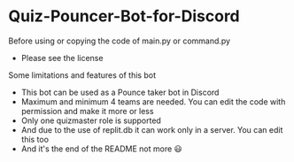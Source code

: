 # Quiz-Pouncer-Bot-for-Discord

Before using or copying the code of main.py or command.py
- Please see the license

Some limitations and features of this bot
- This bot can be used as a Pounce taker bot in Discord
- Maximum and minimum 4 teams are needed. You can edit the code with permission and make it more or less
- Only one quizmaster role is supported 
- And due to the use of replit.db it can work only in a server. You can edit this too
- And it's the end of the README not more 😃
